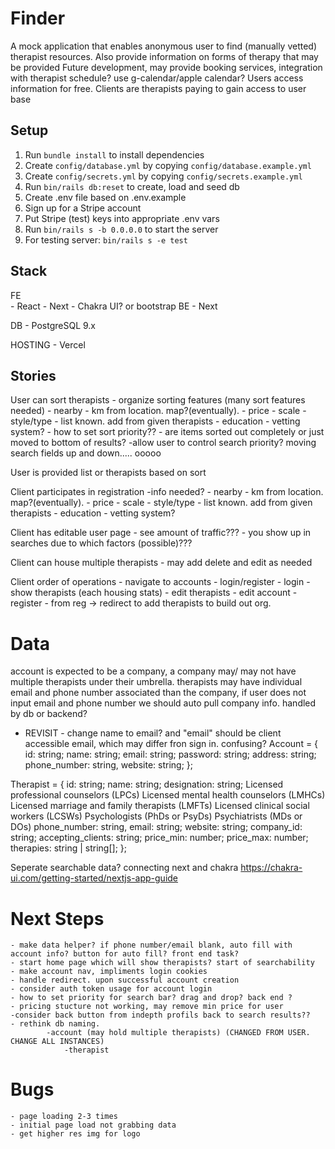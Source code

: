 # Finder

A mock application that enables anonymous user to find (manually vetted) therapist resources.
Also provide information on forms of therapy that may be provided
Future development, may provide booking services, integration with therapist schedule? use g-calendar/apple calendar?
Users access information for free. Clients are therapists paying to gain access to user base


## Setup

1. Run `bundle install` to install dependencies
2. Create `config/database.yml` by copying `config/database.example.yml`
3. Create `config/secrets.yml` by copying `config/secrets.example.yml`
4. Run `bin/rails db:reset` to create, load and seed db
5. Create .env file based on .env.example
6. Sign up for a Stripe account
7. Put Stripe (test) keys into appropriate .env vars
8. Run `bin/rails s -b 0.0.0.0` to start the server
9. For testing server: `bin/rails s -e test`



## Stack


FE  
    - React
    - Next
    - Chakra UI? or bootstrap
BE
    - Next
    
DB
    - PostgreSQL 9.x

HOSTING
    - Vercel
    

## Stories

User can sort therapists
    - organize sorting features (many sort features needed)
        - nearby - km from location. map?(eventually). 
        - price - scale 
        - style/type - list known. add from given therapists
        - education - vetting system?
    - how to set sort priority??
    - are items sorted out completely or just moved to bottom of results?
    -allow user to control search priority? moving search fields up and down..... ooooo

User is provided list or therapists based on sort

Client participates in registration
    -info needed?
        - nearby - km from location. map?(eventually). 
        - price - scale 
        - style/type - list known. add from given therapists
        - education - vetting system?

Client has editable user page
    - see amount of traffic???
    - you show up in searches due to which factors (possible)???

Client can house multiple therapists
    - may add delete and edit as needed

Client order of operations
    - navigate to accounts
    - login/register
        - login
            - show therapists (each housing stats)
            - edit therapists
            - edit account
        - register
            - from reg -> redirect to add therapists to build out org.

# Data
account is expected to be a company, a company may/ may not have multiple therapists under their umbrella. therapists may have individual email and phone number associated than the company, if user does not input email and phone number we should auto pull company info. handled by db or backend?


- REVISIT - change name to email? and "email" should be client accessible email, which may differ fron sign in. confusing? 
Account = {
    id: string;
    name: string;
    email: string;
    password: string;
    address: string;
    phone_number: string,
    website: string;
  };

Therapist = {
    id: string;
    name: string;
    designation: string;
        Licensed professional counselors (LPCs)
        Licensed mental health counselors (LMHCs)
        Licensed marriage and family therapists (LMFTs)
        Licensed clinical social workers (LCSWs)
        Psychologists (PhDs or PsyDs)
        Psychiatrists (MDs or DOs)
    phone_number: string,
    email: string;
    website: string;
    company_id: string;
    accepting_clients: string;
    price_min: number;
    price_max: number;
    therapies: string | string[];
  };



Seperate searchable data?
connecting next and chakra
https://chakra-ui.com/getting-started/nextjs-app-guide

# Next Steps

    - make data helper? if phone number/email blank, auto fill with account info? button for auto fill? front end task?
    - start home page which will show therapists? start of searchability
    - make account nav, impliments login cookies
    - handle redirect. upon successful account creation
    - consider auth token usage for account login
    - how to set priority for search bar? drag and drop? back end ?
    - pricing stucture not working, may remove min price for user
    -consider back button from indepth profils back to search results??
    - rethink db naming. 
            -account (may hold multiple therapists) (CHANGED FROM USER. CHANGE ALL INSTANCES)
                -therapist
# Bugs
    - page loading 2-3 times
    - initial page load not grabbing data
    - get higher res img for logo
